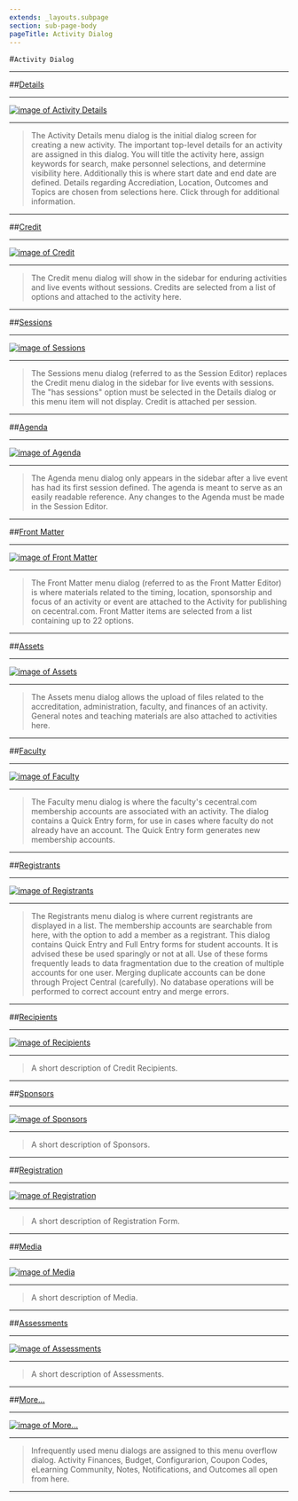```yaml
---
extends: _layouts.subpage
section: sub-page-body
pageTitle: Activity Dialog
---
```


#`Activity Dialog`

---

##[Details](/activity-details)

---

[![image of Activity Details](../img/activity/Details.png)](/activity-details)

---

>The Activity Details menu dialog is the initial dialog screen for creating a new
> activity. The important top-level details for an activity are assigned in this 
> dialog.  You will title the activity here, assign keywords for search, make
> personnel selections, and determine visibility here.  Additionally this is
> where start date and end date are defined. Details regarding Accrediation,
> Location, Outcomes and Topics are chosen from selections here. Click through
> for additional information.

---

##[Credit](/credit)

---
 
[![image of Credit](../img/activity/Credit.png)](/credit)

---

>The Credit menu dialog will show in the sidebar for enduring activities and
> live events without sessions. Credits are selected from a list of options and
> attached to the activity here.

---

##[Sessions](/activity-sessions)

---
 
[![image of Sessions](../img/activity/Sessions.png)](/sessions)

---

>The Sessions menu dialog (referred to as the Session Editor) replaces the Credit
> menu dialog in the sidebar for live events with sessions. The "has sessions"
> option must be selected in the Details dialog or this menu item will not
> display. Credit is attached per session.

---

##[Agenda](/agenda)

---

[![image of Agenda](../img/activity/Agenda.png)](/agenda)

---

>The Agenda menu dialog only appears in the sidebar after a live event has had
> its first session defined. The agenda is meant to serve as an easily readable
> reference. Any changes to the Agenda must be made in the Session Editor.

---

##[Front Matter](/front-matter)

---

[![image of Front Matter](../img/activity/FrontMatter.png)](/front-matter)

---

>The Front Matter menu dialog (referred to as the Front Matter Editor) is where
> materials related to the timing, location, sponsorship and focus of an activity
> or event are attached to the Activity for publishing on cecentral.com. Front
> Matter items are selected from a list containing up to 22 options.

---

##[Assets](/assets)

---

[![image of Assets](../img/activity/Assets.png)](/assets)

---

>The Assets menu dialog allows the upload of files related to the accreditation,
> administration, faculty, and finances of an activity. General notes and
> teaching materials are also attached to activities here.

---

##[Faculty](/faculty)

---

[![image of Faculty](../img/activity/Faculty.png)](/faculty)

---

>The Faculty menu dialog is where the faculty's cecentral.com membership accounts
> are associated with an activity. The dialog contains a Quick Entry form, for
> use in cases where faculty do not already have an account.  The Quick Entry
> form generates new membership accounts.

---

##[Registrants](/registrants)

---

[![image of Registrants](../img/activity/Registrants.png)](/registrants)

---

>The Registrants menu dialog is where current registrants are displayed in a
> list. The membership accounts are searchable from here, with the option to add
> a member as a registrant. This dialog contains Quick Entry and Full Entry
> forms for student accounts. It is advised these be used sparingly or not at
> all. Use of these forms frequently leads to data fragmentation due to the
> creation of multiple accounts for one user. Merging duplicate accounts can
> be done through Project Central (carefully). No database operations will be
> performed to correct account entry and merge errors.

---

##[Recipients](/credit-recipients)

---

[![image of Recipients](../img/activity/CreditRecipients.png)](/credit-recipients)

---

>A short description of Credit Recipients.

---

##[Sponsors](/sponsors)

---

[![image of Sponsors](../img/activity/Sponsors.png)](/sponsors)

---

>A short description of Sponsors.

---

##[Registration](/registration-form)

---

[![image of Registration](../img/activity/RegistrationForm.png)](/registration-form)

---

>A short description of Registration Form.

---

##[Media](/media)

---

[![image of Media](../img/activity/Media.png)](/media)

---

>A short description of Media.

---

##[Assessments](/assessments)

---

[![image of Assessments](../img/activity/Assessments.png)](/assessments)

---

>A short description of Assessments.

---

##[More...](/more)

---

[![image of More...](../img/activity/More.png)](/more)

---

>Infrequently used menu dialogs are assigned to this menu overflow dialog.
> Activity Finances, Budget, Configurarion, Coupon Codes, eLearning Community,
> Notes, Notifications, and Outcomes all open from here.

---